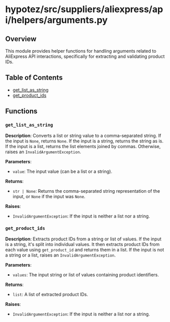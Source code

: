 # hypotez/src/suppliers/aliexpress/api/helpers/arguments.py

## Overview

This module provides helper functions for handling arguments related to AliExpress API interactions, specifically for extracting and validating product IDs.


## Table of Contents

- [get_list_as_string](#get_list_as_string)
- [get_product_ids](#get_product_ids)


## Functions

### `get_list_as_string`

**Description**: Converts a list or string value to a comma-separated string. If the input is `None`, returns `None`. If the input is a string, returns the string as is. If the input is a list, returns the list elements joined by commas. Otherwise, raises an `InvalidArgumentException`.


**Parameters**:

- `value`: The input value (can be a list or a string).


**Returns**:

- `str | None`: Returns the comma-separated string representation of the input, or `None` if the input was `None`.


**Raises**:

- `InvalidArgumentException`: If the input is neither a list nor a string.


### `get_product_ids`

**Description**: Extracts product IDs from a string or list of values. If the input is a string, it's split into individual values. It then extracts product IDs from each value using `get_product_id` and returns them in a list. If the input is not a string or a list, raises an `InvalidArgumentException`.


**Parameters**:

- `values`: The input string or list of values containing product identifiers.


**Returns**:

- `list`: A list of extracted product IDs.


**Raises**:

- `InvalidArgumentException`: If the input is neither a list nor a string.